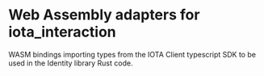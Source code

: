 # Web Assembly adapters for iota_interaction

WASM bindings importing types from the IOTA Client typescript SDK to be used in the Identity library Rust code.